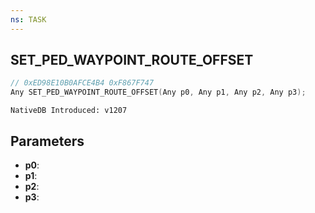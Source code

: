 ```yaml
---
ns: TASK
---
```

## SET_PED_WAYPOINT_ROUTE_OFFSET

```c
// 0xED98E10B0AFCE4B4 0xF867F747
Any SET_PED_WAYPOINT_ROUTE_OFFSET(Any p0, Any p1, Any p2, Any p3);
```

```
NativeDB Introduced: v1207
```

## Parameters
* **p0**:
* **p1**:
* **p2**:
* **p3**:
